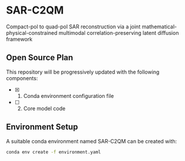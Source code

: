 # SAR-C2QM

Compact-pol to quad-pol SAR reconstruction via a joint mathematical-physical-constrained multimodal correlation-preserving latent diffusion framework

## Open Source Plan

This repository will be progressively updated with the following components:

- [x] 1. Conda environment configuration file
- [ ] 2. Core model code

## Environment Setup

A suitable conda environment named SAR-C2QM can be created with:

```bash
conda env create -f environment.yaml
